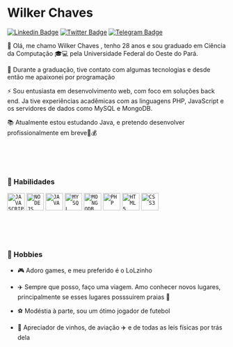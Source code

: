 
# Wilker Chaves


[![Linkedin Badge](https://img.shields.io/badge/LinkedIn-0077B5?style=for-the-badge&logo=linkedin&logoColor=white&link=https://www.linkedin.com/in/wilkerchaves/)](https://www.linkedin.com/in/wilkerchaves/)
[![Twitter Badge](https://img.shields.io/badge/Twitter-1DA1F2?style=for-the-badge&logo=twitter&logoColor=white&link=https://twitter.com/seem_arroba)](https://twitter.com/seem_arroba)
[![Telegram Badge](https://img.shields.io/badge/Telegram-2CA5E0?style=for-the-badge&logo=telegram&logoColor=white&link=https://t.me/WilkerChaves)](https://t.me/WilkerChaves)




:beginner: Olá, me chamo Wilker Chaves , tenho 28 anos e sou graduado em Ciência da Computação :mortar_board::computer: pela Universidade Federal do Oeste do Pará. 

:revolving_hearts: Durante a graduação, tive contato com algumas tecnologias e desde então me apaixonei por programação 

:zap: Sou entusiasta em desenvolvimento web, com foco em soluções back end. Ja tive experiências acadêmicas com as linguagens PHP, JavaScript e os servidores de dados como MySQL e MongoDB.

:books: Atualmente estou estudando Java, e pretendo desenvolver profissionalmente em breve:briefcase::moneybag:

</br>
</br>
</br>


### :pushpin: Habilidades
<code><img width="40px" src="https://cdn.jsdelivr.net/gh/devicons/devicon/icons/javascript/javascript-original.svg" title = "JAVASCRIPT"/></code>
<code><img width="40px" src="https://cdn.jsdelivr.net/gh/devicons/devicon/icons/nodejs/nodejs-original-wordmark.svg" title = "NODEJS"/></code>
<code><img width="40px" src="https://cdn.jsdelivr.net/gh/devicons/devicon/icons/java/java-original.svg" title = "JAVA"/></code>
<code><img width="40px" src="https://cdn.jsdelivr.net/gh/devicons/devicon/icons/mysql/mysql-original.svg" title = "MYSQL"/></code>
<code><img width="40px" src="https://cdn.jsdelivr.net/gh/devicons/devicon/icons/mongodb/mongodb-original-wordmark.svg" title = "MONGODB"/></code>
<code><img width="40px" src="https://cdn.jsdelivr.net/gh/devicons/devicon/icons/php/php-original.svg" title = "PHP" /></code>
<code><img width="40px" src="https://cdn.jsdelivr.net/gh/devicons/devicon/icons/html5/html5-original-wordmark.svg" title = "HTML5"/></code>
<code><img width="40px" src="https://cdn.jsdelivr.net/gh/devicons/devicon/icons/css3/css3-original-wordmark.svg" title = "CSS3"/></code>



</br>
</br>
</br>


### :pushpin: Hobbies
- :video_game: Adoro games, e meu preferido é o LoLzinho

- :airplane: Sempre que posso, faço uma viagem. Amo conhecer novos lugares, principalmente se esses lugares posssuirem praias :sunrise:

- :soccer: Modéstia à parte, sou um ótimo jogador de futebol

- :wine_glass: Apreciador de vinhos, de aviação :airplane: e de todas as leis físicas por trás dela









<!---
chaveswill/chaveswill is a ✨ special ✨ repository because its `README.md` (this file) appears on your GitHub profile.
You can click the Preview link to take a look at your changes.
--->
